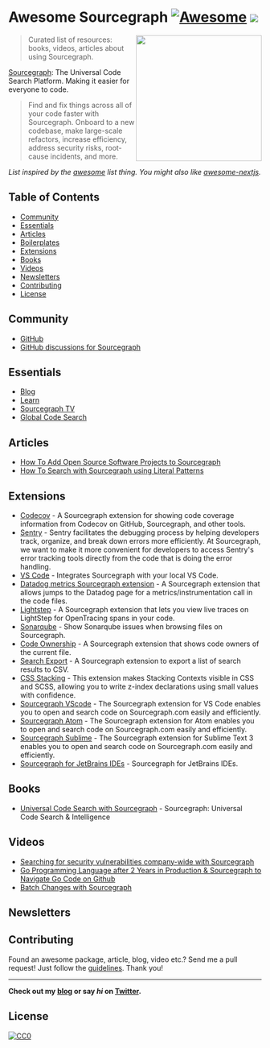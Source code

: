 # Awesome Sourcegraph [![Awesome](https://cdn.rawgit.com/sindresorhus/awesome/d7305f38d29fed78fa85652e3a63e154dd8e8829/media/badge.svg)](https://github.com/sindresorhus/awesome) ![](https://img.shields.io/badge/unicodeveloper-approved-brightgreen.svg)

[<img src="https://sourcegraph.com/.assets/img/sourcegraph-head-logo.svg?v2" align="right" width="250">](https://github.com/sourcegraph/sourcegraph)

> Curated list of resources: books, videos, articles about using Sourcegraph.

[Sourcegraph](https://github.com/sourcegraph/sourcegraph): The Universal Code Search Platform. Making it easier for everyone to code.

> Find and fix things across all of your code faster with Sourcegraph. Onboard to a new codebase, make large-scale refactors, increase efficiency, address security risks, root-cause incidents, and more.

*List inspired by the [awesome](https://github.com/sindresorhus/awesome) list thing. You might also like [awesome-nextjs](https://github.com/unicodeveloper/awesome-nextjs).*

## Table of Contents
  - [Community](#community)
  - [Essentials](#essentials)
  - [Articles](#articles)
  - [Boilerplates](#boilerplates)
  - [Extensions](#extensions)
  - [Books](#books)
  - [Videos](#videos)
  - [Newsletters](#newsletters)
  - [Contributing](#contributing)
  - [License](#license)

## Community
* [GitHub](https://github.com/sourcegraph/sourcegraph)
* [GitHub discussions for Sourcegraph](https://github.com/sourcegraph/sourcegraph/discussions)

## Essentials
* [Blog](https://about.sourcegraph.com/blog)
* [Learn](https://learn.sourcegraph.com)
* [Sourcegraph TV](https://www.youtube.com/c/sourcegraph)
* [Global Code Search](https://sourcegraph.com/search)

## Articles
 * [How To Add Open Source Software Projects to Sourcegraph](https://learn.sourcegraph.com/posts/how-to-add-open-source-software-projects-to-sourcegraph)
 * [How To Search with Sourcegraph using Literal Patterns](https://learn.sourcegraph.com/posts/literal-search-patterns)

## Extensions
* [Codecov](https://sourcegraph.com/extensions/sourcegraph/codecov) - A Sourcegraph extension for showing code coverage information from Codecov on GitHub, Sourcegraph, and other tools.
* [Sentry](https://sourcegraph.com/extensions/sourcegraph/sentry) - Sentry facilitates the debugging process by helping developers track, organize, and break down errors more efficiently. At Sourcegraph, we want to make it more convenient for developers to access Sentry's error tracking tools directly from the code that is doing the error handling.
* [VS Code](https://sourcegraph.com/extensions/sourcegraph/vscode-extras) - Integrates Sourcegraph with your local VS Code.
* [Datadog metrics Sourcegraph extension](https://sourcegraph.com/extensions/sourcegraph/datadog-metrics) - A Sourcegraph extension that allows jumps to the Datadog page for a metrics/instrumentation call in the code files.
* [Lightstep](https://sourcegraph.com/extensions/sourcegraph/lightstep) - A Sourcegraph extension that lets you view live traces on LightStep for OpenTracing spans in your code.
* [Sonarqube](https://sourcegraph.com/extensions/sourcegraph/sonarqube) - Show Sonarqube issues when browsing files on Sourcegraph.
* [Code Ownership](https://sourcegraph.com/extensions/sourcegraph/code-ownership) - A Sourcegraph extension that shows code owners of the current file.
* [Search Export](https://sourcegraph.com/extensions/sourcegraph/search-export) - A Sourcegraph extension to export a list of search results to CSV.
* [CSS Stacking](https://sourcegraph.com/extensions/felixfbecker/css-stacking-contexts) - This extension makes Stacking Contexts visible in CSS and SCSS, allowing you to write z-index declarations using small values with confidence.
* [Sourcegraph VScode](https://github.com/sourcegraph/sourcegraph-vscode) - The Sourcegraph extension for VS Code enables you to open and search code on Sourcegraph.com easily and efficiently.
* [Sourcegraph Atom](https://github.com/sourcegraph/sourcegraph-atom) - The Sourcegraph extension for Atom enables you to open and search code on Sourcegraph.com easily and efficiently.
* [Sourcegraph Sublime](https://github.com/sourcegraph/sourcegraph-sublime) - The Sourcegraph extension for Sublime Text 3 enables you to open and search code on Sourcegraph.com easily and efficiently.
* [Sourcegraph for JetBrains IDEs](https://github.com/sourcegraph/sourcegraph-jetbrains) - Sourcegraph for JetBrains IDEs.


## Books
* [Universal Code Search with Sourcegraph](https://info.sourcegraph.com/universal-code-search-ebook-req) - Sourcegraph: Universal Code Search & Intelligence

## Videos

* [Searching for security vulnerabilities company-wide with Sourcegraph](https://www.youtube.com/watch?v=OGd8wr7XpgU)
* [Go Programming Language after 2 Years in Production & Sourcegraph to Navigate Go Code on Github](https://www.youtube.com/watch?v=Pw07q3e4jEY)
* [Batch Changes with Sourcegraph](https://www.youtube.com/watch?v=eOmiyXIWTCw)

## Newsletters

## Contributing
Found an awesome package, article, blog, video etc.? Send me a pull request! Just follow the [guidelines](/CONTRIBUTING.md). Thank you!

---
**Check out my [blog](https://goodheads.io) or say *hi* on [Twitter](https://twitter.com/unicodeveloper).**

## License
[![CC0](http://mirrors.creativecommons.org/presskit/buttons/88x31/svg/cc-zero.svg)](http://creativecommons.org/publicdomain/zero/1.0/)
